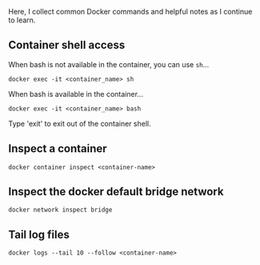 Here, I collect common Docker commands and helpful notes as I continue to learn.

## Container shell access

When bash is not available in the container, you can use `sh`...

`docker exec -it <container_name> sh`

When bash is available in the container...

`docker exec -it <container_name> bash`

Type 'exit' to exit out of the container shell.

## Inspect a container 

`docker container inspect <container-name>`

## Inspect the docker default bridge network 

`docker network inspect bridge`

## Tail log files

`docker logs --tail 10 --follow <container-name>`


